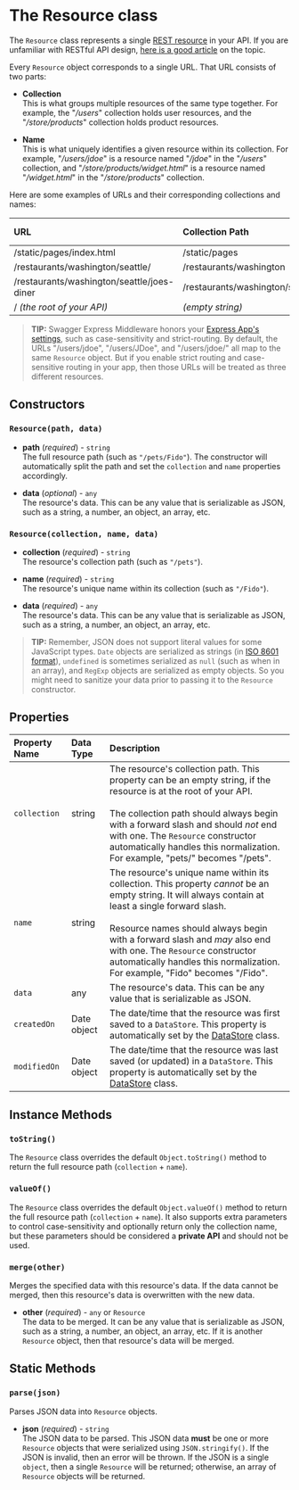 The Resource class
============================
The `Resource` class represents a single [REST resource](http://restful-api-design.readthedocs.org/en/latest/resources.html) in your API.  If you are unfamiliar with RESTful API design, [here is a good article](http://www.thoughtworks.com/insights/blog/rest-api-design-resource-modeling) on the topic.


Every `Resource` object corresponds to a single URL.  That URL consists of two parts:

* __Collection__<br>
This is what groups multiple resources of the same type together.  For example, the "_/users_" collection holds user resources, and the "_/store/products_" collection holds product resources.

* __Name__<br>
This is what uniquely identifies a given resource within its collection.  For example, "_/users/jdoe_" is a resource named "_/jdoe_" in the "_/users_" collection, and "_/store/products/widget.html_" is a resource named "_/widget.html_" in the "_/store/products_" collection.

Here are some examples of URLs and their corresponding collections and names:

| URL                                        | Collection Path                 | Resource Name     |
|:-------------------------------------------|:--------------------------------|:------------------|
| /static/pages/index.html                   | /static/pages                   | /index.html       |
| /restaurants/washington/seattle/           | /restaurants/washington         | /seattle/         |
| /restaurants/washington/seattle/joes-diner | /restaurants/washington/seattle | /joes-diner       |
| / _(the root of your API)_                 | _(empty string)_                | /                 |


> **TIP:** Swagger Express Middleware honors your [Express App's settings](http://expressjs.com/4x/api.html#app.set), such as case-sensitivity and strict-routing.  By default, the URLs "/users/jdoe", "/users/JDoe", and "/users/jdoe/" all map to the same `Resource` object.  But if you enable strict routing and case-sensitive routing in your app, then those URLs will be treated as three different resources.


Constructors
-----------------------
### `Resource(path, data)`

* __path__ (_required_) - `string`<br>
The full resource path (such as `"/pets/Fido"`).  The constructor will automatically split the path and set the `collection` and `name` properties accordingly.

* __data__ (_optional_) - `any`<br>
The resource's data.  This can be any value that is serializable as JSON, such as a string, a number, an object, an array, etc.


### `Resource(collection, name, data)`

* __collection__ (_required_) - `string`<br>
The resource's collection path (such as `"/pets"`).

* __name__ (_required_) - `string`<br>
The resource's unique name within its collection (such as `"/Fido"`).

* __data__ (_required_) - `any`<br>
The resource's data.  This can be any value that is serializable as JSON, such as a string, a number, an object, an array, etc.


> **TIP:** Remember, JSON does not support literal values for some JavaScript types. `Date` objects are serialized as strings (in [ISO 8601 format](http://www.w3.org/TR/NOTE-datetime)), `undefined` is sometimes serialized as `null` (such as when in an array),  and `RegExp` objects are serialized as empty objects.  So you might need to sanitize your data prior to passing it to the `Resource` constructor.


Properties
-----------------------
| Property Name       | Data Type               | Description
|:--------------------|:------------------------|:-------------
| `collection`        | string       | The resource's collection path.  This property can be an empty string, if the resource is at the root of your API.<br><br> The collection path should always begin with a forward slash and should _not_ end with one.  The `Resource` constructor automatically handles this normalization.  For example, "pets/" becomes "/pets".
| `name`              | string       | The resource's unique name within its collection.  This property _cannot_ be an empty string. It will always contain at least a single forward slash.<br><br>  Resource names should always begin with a forward slash and _may_ also end with one.  The `Resource` constructor automatically handles this normalization. For example, "Fido" becomes "/Fido".
| `data`              | any          | The resource's data.  This can be any value that is serializable as JSON.
| `createdOn`         | Date object  | The date/time that the resource was first saved to a `DataStore`.  This property is automatically set by the [DataStore](DataStore.md) class.
| `modifiedOn`        | Date object  | The date/time that the resource was last saved (or updated) in a `DataStore`.  This property is automatically set by the [DataStore](DataStore.md) class.


Instance Methods
-----------------------
### `toString()`
The `Resource` class overrides the default `Object.toString()` method to return the full resource path (`collection` + `name`).


### `valueOf()`
The `Resource` class overrides the default `Object.valueOf()` method to return the full resource path (`collection` + `name`).  It also supports extra parameters to control case-sensitivity and optionally return only the collection name, but these parameters should be considered a __private API__ and should not be used.


### `merge(other)`
Merges the specified data with this resource's data.  If the data cannot be merged, then this resource's data is overwritten with the new data.

* __other__ (_required_) - `any` or `Resource`<br>
The data to be merged.  It can be any value that is serializable as JSON, such as a string, a number, an object, an array, etc.  If it is another `Resource` object, then that resource's data will be merged.


Static Methods
-----------------------
### `parse(json)`
Parses JSON data into `Resource` objects.

* __json__ (_required_) - `string`<br>
The JSON data to be parsed.  This JSON data __must__ be one or more `Resource` objects that were serialized using `JSON.stringify()`.  If the JSON is invalid, then an error will be thrown.  If the JSON is a single `object`, then a single `Resource` will be returned; otherwise, an array of `Resource` objects will be returned.
